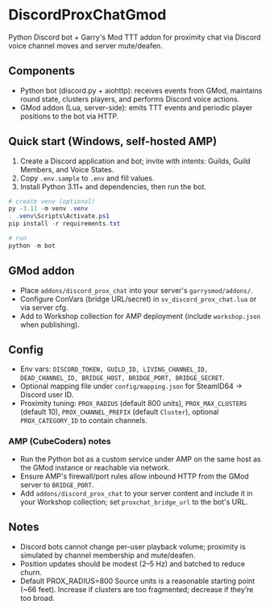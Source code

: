 # DiscordProxChatGmod

Python Discord bot + Garry's Mod TTT addon for proximity chat via Discord voice channel moves and server mute/deafen.

## Components
- Python bot (discord.py + aiohttp): receives events from GMod, maintains round state, clusters players, and performs Discord voice actions.
- GMod addon (Lua, server-side): emits TTT events and periodic player positions to the bot via HTTP.

## Quick start (Windows, self-hosted AMP)
1) Create a Discord application and bot; invite with intents: Guilds, Guild Members, and Voice States.
2) Copy `.env.sample` to `.env` and fill values.
3) Install Python 3.11+ and dependencies, then run the bot.

```powershell
# create venv (optional)
py -3.11 -m venv .venv
. .venv\Scripts\Activate.ps1
pip install -r requirements.txt

# run
python -m bot
```

## GMod addon
- Place `addons/discord_prox_chat` into your server's `garrysmod/addons/`.
- Configure ConVars (bridge URL/secret) in `sv_discord_prox_chat.lua` or via server cfg.
- Add to Workshop collection for AMP deployment (include `workshop.json` when publishing).

## Config
- Env vars: `DISCORD_TOKEN, GUILD_ID, LIVING_CHANNEL_ID, DEAD_CHANNEL_ID, BRIDGE_HOST, BRIDGE_PORT, BRIDGE_SECRET`.
- Optional mapping file under `config/mapping.json` for SteamID64 -> Discord user ID.
 - Proximity tuning: `PROX_RADIUS` (default 800 units), `PROX_MAX_CLUSTERS` (default 10), `PROX_CHANNEL_PREFIX` (default `Cluster`), optional `PROX_CATEGORY_ID` to contain channels.

### AMP (CubeCoders) notes
- Run the Python bot as a custom service under AMP on the same host as the GMod instance or reachable via network.
- Ensure AMP's firewall/port rules allow inbound HTTP from the GMod server to `BRIDGE_PORT`.
- Add `addons/discord_prox_chat` to your server content and include it in your Workshop collection; set `proxchat_bridge_url` to the bot's URL.

## Notes
- Discord bots cannot change per-user playback volume; proximity is simulated by channel membership and mute/deafen.
- Position updates should be modest (2–5 Hz) and batched to reduce churn.
 - Default PROX_RADIUS=800 Source units is a reasonable starting point (~66 feet). Increase if clusters are too fragmented; decrease if they’re too broad.